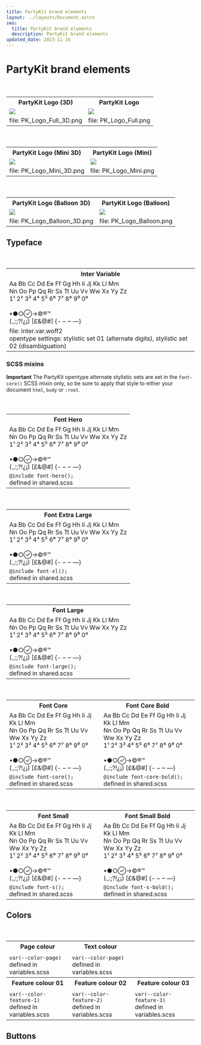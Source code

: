 ```yaml
---
title: PartyKit brand elements
layout: ../layouts/Document.astro
seo:
  title: PartyKit brand elements
  description: PartyKit brand elements
updated_date: 2023-11-16
---
```


# PartyKit brand elements

<div class='overflow-x-auto'>
<table>
  <tbody>
    <header>
      <th>PartyKit Logo (3D)</th>
      <th>PartyKit Logo</th>
      </header>
      <tr>
      <td><img src="/assets/logo/PK_Logo_Full_3D.png" /></td>
      <td><img src="/assets/logo/PK_Logo_Full.png" /></td>
    </tr>
    <tr>
      <td>file: PK_Logo_Full_3D.png</td>
      <td>file: PK_Logo_Full.png</td>
    </tr>
  </tbody>
</table>
</div>

<div class='overflow-x-auto'>
<table>
  <tbody>
    <header>
      <th>PartyKit Logo (Mini 3D)</th>
      <th>PartyKit Logo (Mini)</th>
    </header>
    <tr>
      <td><img src="/assets/logo/PK_Logo_Mini_3D.png" /></td>
      <td><img src="/assets/logo/PK_Logo_Mini.png" /></td>
    </tr>
    <tr>
      <td>file: PK_Logo_Mini_3D.png</td>
      <td>file: PK_Logo_Mini.png</td>
    </tr>
  </tbody>
</table>
</div>

<div class='overflow-x-auto'>
<table>
  <tbody>
    <header>
      <th>PartyKit Logo (Balloon 3D)</th>
      <th>PartyKit Logo (Balloon)</th>
    </header>
    <tr>
      <td><img src="/assets/logo/PK_Logo_Balloon_3D.png" /></td>
      <td><img src="/assets/logo/PK_Logo_Balloon.png" /></td>
    </tr>
    <tr>
      <td>file: PK_Logo_Balloon_3D.png</td>
      <td>file: PK_Logo_Balloon.png</td>
    </tr>
  </tbody>
</table>
</div>

## Typeface

<div class='overflow-x-auto'>
<table>
  <tbody>
    <header>
      <th>Inter Variable</th>
    </header>
    <tr>
      <td>
        <div id="brand-element-font">
          Aa Bb Cc Dd Ee Ff Gg Hh Ii Jj Kk Ll Mm <br>
          Nn Oo Pp Qq Rr Ss Tt Uu Vv Ww Xx Yy Zz <br>
          1¹ 2² 3³ 4⁴ 5⁵ 6⁶ 7⁷ 8⁸ 9⁹ 0⁰ <br>
          <br>
          •●○→©®™ <br>
          (.,:;?!¿¡) [£&@#] {- – ‒ —}
        </div>
      </td>
    </tr>
    <tr>
      <td>
        file: Inter.var.woff2 <br>
        opentype settings: stylistic set 01 (alternate digits), stylistic set 02 (disambiguation)
      </td>
    </tr>
  </tbody>
</table>
</div>

### SCSS mixins

**Important** The PartyKit opentype alternate stylistic sets are set in the <code>font-core()</code> SCSS mixin only, so be sure to apply that style to either your document <code>html</code>, <code>body</code> or <code>:root</code>.

<div class='overflow-x-auto'>
<table>
  <tbody>
    <header>
      <th>Font Hero</th>
    </header>
    <tr>
      <td>
        <div id="brand-element-font-hero">
          Aa Bb Cc Dd Ee Ff Gg Hh Ii Jj Kk Ll Mm <br>
          Nn Oo Pp Qq Rr Ss Tt Uu Vv Ww Xx Yy Zz <br>
          1¹ 2² 3³ 4⁴ 5⁵ 6⁶ 7⁷ 8⁸ 9⁹ 0⁰ <br>
          <br>
          •●○→©®™ <br>
          (.,:;?!¿¡) [£&@#] {- – ‒ —}
        </div>
      </td>
    </tr>
    <tr>
      <td>
        <code>@include font-hero();</code> <br>
        defined in shared.scss
      </td>
    </tr>
  </tbody>
</table>
</div>

<div class='overflow-x-auto'>
<table>
  <tbody>
    <header>
      <th>Font Extra Large</th>
    </header>
    <tr>
      <td>
        <div id="brand-element-font-xl">
          Aa Bb Cc Dd Ee Ff Gg Hh Ii Jj Kk Ll Mm <br>
          Nn Oo Pp Qq Rr Ss Tt Uu Vv Ww Xx Yy Zz <br>
          1¹ 2² 3³ 4⁴ 5⁵ 6⁶ 7⁷ 8⁸ 9⁹ 0⁰ <br>
          <br>
          •●○→©®™ <br>
          (.,:;?!¿¡) [£&@#] {- – ‒ —}
        </div>
      </td>
    </tr>
    <tr>
      <td>
        <code>@include font-xl();</code> <br>
        defined in shared.scss
      </td>
    </tr>
  </tbody>
</table>
</div>

<div class='overflow-x-auto'>
<table>
  <tbody>
    <header>
      <th>Font Large</th>
    </header>
    <tr>
      <td>
        <div id="brand-element-font-l">
          Aa Bb Cc Dd Ee Ff Gg Hh Ii Jj Kk Ll Mm <br>
          Nn Oo Pp Qq Rr Ss Tt Uu Vv Ww Xx Yy Zz <br>
          1¹ 2² 3³ 4⁴ 5⁵ 6⁶ 7⁷ 8⁸ 9⁹ 0⁰ <br>
          <br>
          •●○→©®™ <br>
          (.,:;?!¿¡) [£&@#] {- – ‒ —}
        </div>
      </td>
    </tr>
    <tr>
      <td>
        <code>@include font-large();</code> <br>
        defined in shared.scss
      </td>
    </tr>
  </tbody>
</table>
</div>

<div class='overflow-x-auto'>
<table>
  <tbody>
    <header>
      <th>Font Core</th>
      <th>Font Core Bold</th>
    </header>
    <tr>
      <td>
        <div id="brand-element-font-core">
          Aa Bb Cc Dd Ee Ff Gg Hh Ii Jj Kk Ll Mm <br>
          Nn Oo Pp Qq Rr Ss Tt Uu Vv Ww Xx Yy Zz <br>
          1¹ 2² 3³ 4⁴ 5⁵ 6⁶ 7⁷ 8⁸ 9⁹ 0⁰ <br>
          <br>
          •●○→©®™ <br>
          (.,:;?!¿¡) [£&@#] {- – ‒ —}
        </div>
      </td>
      <td>
        <div id="brand-element-font-core-bold">
          Aa Bb Cc Dd Ee Ff Gg Hh Ii Jj Kk Ll Mm <br>
          Nn Oo Pp Qq Rr Ss Tt Uu Vv Ww Xx Yy Zz <br>
          1¹ 2² 3³ 4⁴ 5⁵ 6⁶ 7⁷ 8⁸ 9⁹ 0⁰ <br>
          <br>
          •●○→©®™ <br>
          (.,:;?!¿¡) [£&@#] {- – ‒ —}
        </div>
      </td>
    </tr>
    <tr>
      <td>
        <code>@include font-core();</code> <br>
        defined in shared.scss
      </td>
      <td>
        <code>@include font-core-bold();</code> <br>
        defined in shared.scss
      </td>
    </tr>
  </tbody>
</table>
</div>

<div class='overflow-x-auto'>
<table>
  <tbody>
    <header>
      <th>Font Small</th>
      <th>Font Small Bold</th>
    </header>
    <tr>
      <td>
        <div id="brand-element-font-small">
          Aa Bb Cc Dd Ee Ff Gg Hh Ii Jj Kk Ll Mm <br>
          Nn Oo Pp Qq Rr Ss Tt Uu Vv Ww Xx Yy Zz <br>
          1¹ 2² 3³ 4⁴ 5⁵ 6⁶ 7⁷ 8⁸ 9⁹ 0⁰ <br>
          <br>
          •●○→©®™ <br>
          (.,:;?!¿¡) [£&@#] {- – ‒ —}
        </div>
      </td>
      <td>
        <div id="brand-element-font-small-bold">
          Aa Bb Cc Dd Ee Ff Gg Hh Ii Jj Kk Ll Mm <br>
          Nn Oo Pp Qq Rr Ss Tt Uu Vv Ww Xx Yy Zz <br>
          1¹ 2² 3³ 4⁴ 5⁵ 6⁶ 7⁷ 8⁸ 9⁹ 0⁰ <br>
          <br>
          •●○→©®™ <br>
          (.,:;?!¿¡) [£&@#] {- – ‒ —}
        </div>
      </td>
    </tr>
    <tr>
      <td>
        <code>@include font-s();</code> <br>
        defined in shared.scss
      </td>
      <td>
        <code>@include font-s-bold();</code> <br>
        defined in shared.scss
      </td>
    </tr>
  </tbody>
</table>
</div>

## Colors

<div class='overflow-x-auto'>
<table>
  <tbody>
    <header>
      <th>Page colour</th>
      <th>Text colour</th>
      <th></th>
    </header>
    <tr>
      <td>
        <div id="brand-element-color-page"></div>
      </td>
      <td>
        <div id="brand-element-color-text"></div>
      </td>
      <td>
      </td>
    </tr>
    <tr>
      <td>
        <code>var(--color-page)</code> <br>
        defined in variables.scss
      </td>
      <td>
        <code>var(--color-page)</code> <br>
        defined in variables.scss
      </td>
      <td>
      </td>
    </tr>
    <header>
      <th>Feature colour 01</th>
      <th>Feature colour 02</th>
      <th>Feature colour 03</th>
    </header>
    <tr>
      <td>
        <div id="brand-element-color-feature-1"></div>
      </td>
      <td>
        <div id="brand-element-color-feature-2"></div>
      </td>
      <td>
        <div id="brand-element-color-feature-3"></div>
      </td>
    </tr>
    <tr>
      <td>
        <code>var(--color-feature-1)</code> <br>
        defined in variables.scss
      </td>
      <td>
        <code>var(--color-feature-2)</code> <br>
        defined in variables.scss
      </td>
      <td>
        <code>var(--color-feature-3)</code> <br>
        defined in variables.scss
      </td>
    </tr>
  </tbody>
</table>
</div>

## Buttons
